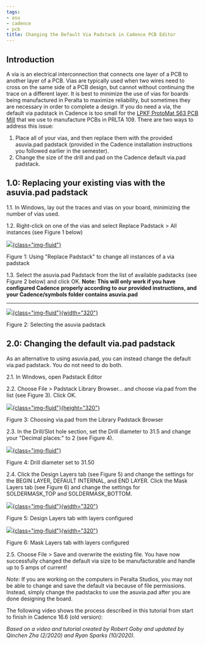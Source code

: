 ```yaml
---
tags:
- asu
- cadence
- pcb
title: Changing the Default Via Padstack in Cadence PCB Editor
---
```


## Introduction

A via is an electrical interconnection that connects one layer of a PCB to another layer of a PCB. Vias are typically used when two wires need to cross on the same side of a PCB design, but cannot without continuing the trace on a different layer. It is best to minimize the use of vias for boards being manufactured in Peralta to maximize reliability, but sometimes they are necessary in order to complete a design. If you do need a via, the default via padstack in Cadence is too small for the [LPKF ProtoMat S63 PCB Mill](http://www.lpkf.com/products/rapid-pcb-prototyping/circuit-board-plotter/protomat-s63.htm) that we use to manufacture PCBs in PRLTA 109. There are two ways to address this issue:

1.  Place all of your vias, and then replace them with the provided asuvia.pad padstack (provided in the Cadence installation instructions you followed earlier in the semester).
2.  Change the size of the drill and pad on the Cadence default via.pad padstack.

## 1.0: Replacing your existing vias with the asuvia.pad padstack

1.1. In Windows, lay out the traces and vias on your board, minimizing the number of vias used.

1.2. Right-click on one of the vias and select Replace Padstack > All instances (see Figure 1 below)

[![](/figures/figure_092.png){class="img-fluid"}](/larger/image0044.png)

Figure 1: Using "Replace Padstack" to change all instances of a via padstack

1.3. Select the asuvia.pad Padstack from the list of available padstacks (see Figure 2 below) and click OK. **Note: This will only work if you have configured Cadence properly according to our provided instructions, and your Cadence/symbols folder contains asuvia.pad**

** **

[![](/figures/figure_096.png){class="img-fluid"}{width="320"}](/larger/image0045.png)

Figure 2: Selecting the asuvia padstack

## 2.0: Changing the default via.pad padstack

As an alternative to using asuvia.pad, you can instead change the default via.pad padstack. You do not need to do both.

2.1. In Windows, open Padstack Editor

2.2. Choose File > Padstack Library Browser... and choose via.pad from the list (see Figure 3). Click OK.

[![](/figures/figure_091.png){class="img-fluid"}{height="320"}](/larger/image0046.png)

Figure 3: Choosing via.pad from the Library Padstack Browser

2.3. In the Drill/Slot hole section, set the Drill diameter to 31.5 and change your "Decimal places:" to 2 (see Figure 4).

[![](/figures/figure_093.png){class="img-fluid"}](/larger/image0047.png)

Figure 4: Drill diameter set to 31.50

2.4. Click the Design Layers tab (see Figure 5) and change the settings for the BEGIN LAYER, DEFAULT INTERNAL, and END LAYER. Click the Mask Layers tab (see Figure 6) and change the settings for SOLDERMASK_TOP and SOLDERMASK_BOTTOM.

[![](/figures/figure_094.png){class="img-fluid"}{width="320"}](/larger/image0048.png)

Figure 5: Design Layers tab with layers configured

[![](/figures/figure_095.png){class="img-fluid"}{width="320"}](/larger/image0049.png)

Figure 6: Mask Layers tab with layers configured

2.5. Choose File > Save and overwrite the existing file. You have now successfully changed the default via size to be manufacturable and handle up to 5 amps of current!

*Note:* If you are working on the computers in Peralta Studios, you may not be able to change and save the default via because of file permissions. Instead, simply change the padstacks to use the asuvia.pad after you are done designing the board.

The following video shows the process described in this tutorial from start to finish in Cadence 16.6 (old version):

*Based on a video and tutorial created by Robert Goby and updated by Qinchen Zha (2/2020) and Ryan Sparks (10/2020).*
